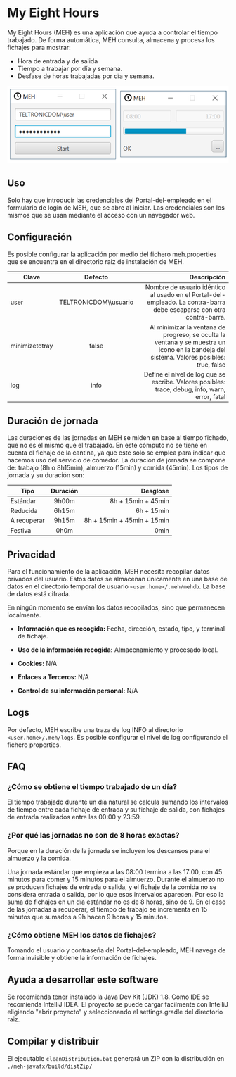 # My Eight Hours

My Eight Hours (MEH) es una aplicación que ayuda a controlar el tiempo trabajado. De forma automática, MEH consulta, almacena y procesa los fichajes para mostrar:

* Hora de entrada y de salida
* Tiempo a trabajar por día y semana.
* Desfase de horas trabajadas por día y semana.


![Ventana de login y de progreso](docs/login_and_progress.png)

## Uso

Solo hay que introducir las credenciales del Portal-del-empleado en el formulario de login de MEH, que se abre al iniciar.
Las credenciales son los mismos que se usan mediante el acceso con un navegador web.

## Configuración

Es posible configurar la aplicación por medio del fichero meh.properties que se encuentra en el directorio raíz de instalación de MEH.

| Clave          |         Defecto         |                                                                                                                              Descripción |
|----------------|:-----------------------:|-----------------------------------------------------------------------------------------------------------------------------------------:|
| user           | TELTRONICDOM\\\\usuario |                     Nombre de usuario idéntico al usado en el Portal-del-empleado. La contra-barra debe escaparse con otra contra-barra. |
| minimizetotray |          false          | Al minimizar la ventana de progreso, se oculta la ventana y se muestra un icono en la bandeja del sistema. Valores posibles: true, false |
| log            |          info           |                                          Define el nivel de log que se escribe. Valores posibles: trace, debug, info, warn, error, fatal |

## Duración de jornada
Las duraciones de las jornadas en MEH se miden en base al tiempo fichado, que no es el mismo que el trabajado. En este cómputo no se tiene en cuenta el fichaje de la cantina, ya que este solo se emplea para indicar que hacemos uso del servicio de comedor. La duración de jornada se compone de: trabajo (8h o 8h15min), almuerzo (15min) y comida (45min). Los tipos de jornada y su duración son:

| Tipo        | Duración |                   Desglose |
|-------------|:--------:|---------------------------:|
| Estándar    |  9h00m   |         8h + 15min + 45min |
| Reducida    |  6h15m   |                 6h + 15min |
| A recuperar |  9h15m   | 8h + 15min + 45min + 15min |
| Festiva     |   0h0m   |                       0min |

## Privacidad

Para el funcionamiento de la aplicación, MEH necesita recopilar datos privados del usuario. Estos datos se almacenan únicamente en una base de datos en el directorio temporal de usuario `<user.home>/.meh/mehdb`. La base de datos está cifrada.

En ningún momento se envían los datos recopilados, sino que permanecen localmente.

* **Información que es recogida:** Fecha, dirección, estado, tipo, y terminal de fichaje.

* **Uso de la información recogida:** Almacenamiento y procesado local.

* **Cookies:** N/A

* **Enlaces a Terceros:** N/A

* **Control de su información personal:** N/A

## Logs

Por defecto, MEH escribe una traza de log INFO al directorio `<user.home>/.meh/logs`. Es posible configurar el nivel de log configurando el fichero properties.

## FAQ

### ¿Cómo se obtiene el tiempo trabajado de un día?
El tiempo trabajado durante un día natural se calcula sumando los intervalos de tiempo entre cada fichaje de entrada y su fichaje de salida, con fichajes de entrada realizados entre las 00:00 y 23:59.

### ¿Por qué las jornadas no son de 8 horas exactas?
Porque en la duración de la jornada se incluyen los descansos para el almuerzo y la comida.

Una jornada estándar que empieza a las 08:00 termina a las 17:00, con 45 minutos para comer y 15 minutos para el almuerzo. Durante el almuerzo no se producen fichajes de entrada o salida, y el fichaje de la comida no se considera entrada o salida, por lo que esos intervalos aparecen. Por eso la suma de fichajes en un día estándar no es de 8 horas, sino de 9.
En el caso de las jornadas a recuperar, el tiempo de trabajo se incrementa en 15 minutos que sumados a 9h hacen 9 horas y 15 minutos.

### ¿Cómo obtiene MEH los datos de fichajes?
Tomando el usuario y contraseña del Portal-del-empleado, MEH navega de forma invisible y obtiene la información de fichajes.



## Ayuda a desarrollar este software

Se recomienda tener instalado la Java Dev Kit (JDK) 1.8. Como IDE se recomienda IntelliJ IDEA.
El proyecto se puede cargar facilmente con IntelliJ eligiendo "abrir proyecto" y seleccionando el settings.gradle del directorio raiz.

## Compilar y distribuir

El ejecutable `cleanDistribution.bat` generará un ZIP con la distribución en `./meh-javafx/build/distZip/`